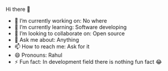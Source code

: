 Hi there 👋

- 🔭 I’m currently working on: No where
- 🌱 I’m currently learning: Software developing
- 👯 I’m looking to collaborate on: Open source
- 💬 Ask me about: Anything
- 📫 How to reach me: Ask for it
- 😄 Pronouns: Rahul
- ⚡ Fun fact: In development field there is nothing fun fact 😂
